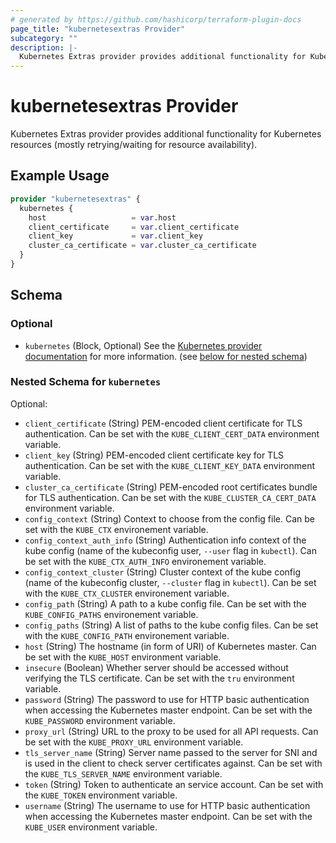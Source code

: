 ```yaml
---
# generated by https://github.com/hashicorp/terraform-plugin-docs
page_title: "kubernetesextras Provider"
subcategory: ""
description: |-
  Kubernetes Extras provider provides additional functionality for Kubernetes resources (mostly retrying/waiting for resource availability).
---
```


# kubernetesextras Provider

Kubernetes Extras provider provides additional functionality for Kubernetes resources (mostly retrying/waiting for resource availability).

## Example Usage

```terraform
provider "kubernetesextras" {
  kubernetes {
    host                   = var.host
    client_certificate     = var.client_certificate
    client_key             = var.client_key
    cluster_ca_certificate = var.cluster_ca_certificate
  }
}
```

<!-- schema generated by tfplugindocs -->
## Schema

### Optional

- `kubernetes` (Block, Optional) See the [Kubernetes provider documentation](https://registry.terraform.io/providers/hashicorp/kubernetes/latest/docs) for more information. (see [below for nested schema](#nestedblock--kubernetes))

<a id="nestedblock--kubernetes"></a>
### Nested Schema for `kubernetes`

Optional:

- `client_certificate` (String) PEM-encoded client certificate for TLS authentication. Can be set with the `KUBE_CLIENT_CERT_DATA` environment variable.
- `client_key` (String) PEM-encoded client certificate key for TLS authentication. Can be set with the `KUBE_CLIENT_KEY_DATA` environment variable.
- `cluster_ca_certificate` (String) PEM-encoded root certificates bundle for TLS authentication. Can be set with the `KUBE_CLUSTER_CA_CERT_DATA` environment variable.
- `config_context` (String) Context to choose from the config file. Can be set with the `KUBE_CTX` environement variable.
- `config_context_auth_info` (String) Authentication info context of the kube config (name of the kubeconfig user, `--user` flag in `kubectl`). Can be set with the `KUBE_CTX_AUTH_INFO` environement variable.
- `config_context_cluster` (String) Cluster context of the kube config (name of the kubeconfig cluster, `--cluster` flag in `kubectl`). Can be set with the `KUBE_CTX_CLUSTER` environement variable.
- `config_path` (String) A path to a kube config file. Can be set with the `KUBE_CONFIG_PATHS` environement variable.
- `config_paths` (String) A list of paths to the kube config files. Can be set with the `KUBE_CONFIG_PATH` environement variable.
- `host` (String) The hostname (in form of URI) of Kubernetes master. Can be set with the `KUBE_HOST` environment variable.
- `insecure` (Boolean) Whether server should be accessed without verifying the TLS certificate. Can be set with the `tru` environment variable.
- `password` (String) The password to use for HTTP basic authentication when accessing the Kubernetes master endpoint. Can be set with the `KUBE_PASSWORD` environment variable.
- `proxy_url` (String) URL to the proxy to be used for all API requests. Can be set with the `KUBE_PROXY_URL` environment variable.
- `tls_server_name` (String) Server name passed to the server for SNI and is used in the client to check server certificates against. Can be set with the `KUBE_TLS_SERVER_NAME` environment variable.
- `token` (String) Token to authenticate an service account. Can be set with the `KUBE_TOKEN` environment variable.
- `username` (String) The username to use for HTTP basic authentication when accessing the Kubernetes master endpoint. Can be set with the `KUBE_USER` environment variable.
